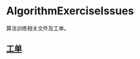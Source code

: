 # AlgorithmExerciseIssues

算法训练相关文件及工单。

## [工单](https://github.com/SHU-2016-SummerPractice/AlgorithmExerciseIssues/issues)
